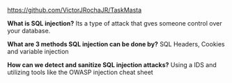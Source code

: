 https://github.com/VictorJRochaJR/TaskMasta

<b>What is SQL injection?</b>
Its a type of attack that gves someone control over your database.

<b>What are 3 methods SQL injection can be done by?</b>
SQL Headers, Cookies and variable injection

<b>How can we detect and sanitize SQL injection attacks?</b>
Using a IDS and utilizing tools like the OWASP injection cheat sheet
